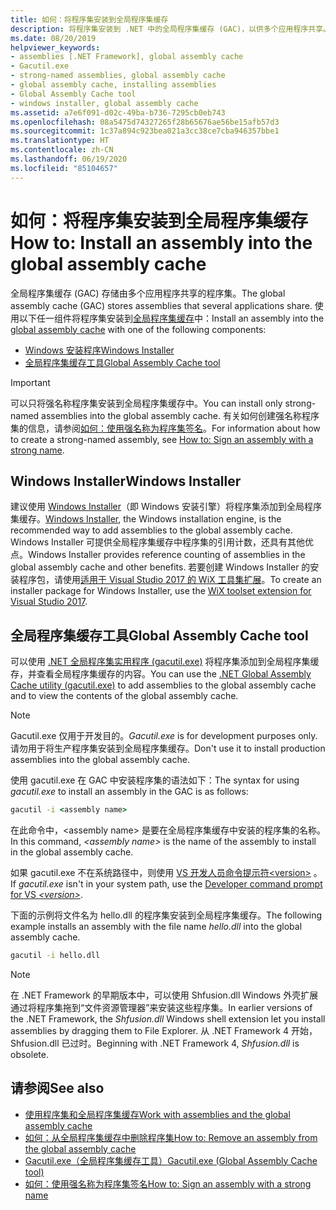 ```yaml
---
title: 如何：将程序集安装到全局程序集缓存
description: 将程序集安装到 .NET 中的全局程序集缓存 (GAC)，以供多个应用程序共享。 使用 Windows Installer 或 GAC 实用程序。
ms.date: 08/20/2019
helpviewer_keywords:
- assemblies [.NET Framework], global assembly cache
- Gacutil.exe
- strong-named assemblies, global assembly cache
- global assembly cache, installing assemblies
- Global Assembly Cache tool
- windows installer, global assembly cache
ms.assetid: a7e6f091-d02c-49ba-b736-7295cb0eb743
ms.openlocfilehash: 08a5475d74327265f28b65676ae56be15afb57d3
ms.sourcegitcommit: 1c37a894c923bea021a3cc38ce7cba946357bbe1
ms.translationtype: HT
ms.contentlocale: zh-CN
ms.lasthandoff: 06/19/2020
ms.locfileid: "85104657"
---
```

# <a name="how-to-install-an-assembly-into-the-global-assembly-cache"></a><span data-ttu-id="0ee6c-104">如何：将程序集安装到全局程序集缓存</span><span class="sxs-lookup"><span data-stu-id="0ee6c-104">How to: Install an assembly into the global assembly cache</span></span>

<span data-ttu-id="0ee6c-105">全局程序集缓存 (GAC) 存储由多个应用程序共享的程序集。</span><span class="sxs-lookup"><span data-stu-id="0ee6c-105">The global assembly cache (GAC) stores assemblies that several applications share.</span></span> <span data-ttu-id="0ee6c-106">使用以下任一组件将程序集安装到[全局程序集缓存](gac.md)中：</span><span class="sxs-lookup"><span data-stu-id="0ee6c-106">Install an assembly into the [global assembly cache](gac.md) with one of the following components:</span></span>

- [<span data-ttu-id="0ee6c-107">Windows 安装程序</span><span class="sxs-lookup"><span data-stu-id="0ee6c-107">Windows Installer</span></span>](#windows-installer)
- [<span data-ttu-id="0ee6c-108">全局程序集缓存工具</span><span class="sxs-lookup"><span data-stu-id="0ee6c-108">Global Assembly Cache tool</span></span>](#global-assembly-cache-tool)

> [!IMPORTANT]
> <span data-ttu-id="0ee6c-109">可以只将强名称程序集安装到全局程序集缓存中。</span><span class="sxs-lookup"><span data-stu-id="0ee6c-109">You can install only strong-named assemblies into the global assembly cache.</span></span> <span data-ttu-id="0ee6c-110">有关如何创建强名称程序集的信息，请参阅[如何：使用强名称为程序集签名](../../standard/assembly/sign-strong-name.md)。</span><span class="sxs-lookup"><span data-stu-id="0ee6c-110">For information about how to create a strong-named assembly, see [How to: Sign an assembly with a strong name](../../standard/assembly/sign-strong-name.md).</span></span>

## <a name="windows-installer"></a><span data-ttu-id="0ee6c-111">Windows Installer</span><span class="sxs-lookup"><span data-stu-id="0ee6c-111">Windows Installer</span></span>

<span data-ttu-id="0ee6c-112">建议使用 [Windows Installer](/windows/desktop/Msi/installation-of-assemblies-to-the-global-assembly-cache)（即 Windows 安装引擎）将程序集添加到全局程序集缓存。</span><span class="sxs-lookup"><span data-stu-id="0ee6c-112">[Windows Installer](/windows/desktop/Msi/installation-of-assemblies-to-the-global-assembly-cache), the Windows installation engine, is the recommended way to add assemblies to the global assembly cache.</span></span> <span data-ttu-id="0ee6c-113">Windows Installer 可提供全局程序集缓存中程序集的引用计数，还具有其他优点。</span><span class="sxs-lookup"><span data-stu-id="0ee6c-113">Windows Installer provides reference counting of assemblies in the global assembly cache and other benefits.</span></span> <span data-ttu-id="0ee6c-114">若要创建 Windows Installer 的安装程序包，请使用[适用于 Visual Studio 2017 的 WiX 工具集扩展](https://marketplace.visualstudio.com/items?itemName=RobMensching.WixToolsetVisualStudio2017Extension)。</span><span class="sxs-lookup"><span data-stu-id="0ee6c-114">To create an installer package for Windows Installer, use the [WiX toolset extension for Visual Studio 2017](https://marketplace.visualstudio.com/items?itemName=RobMensching.WixToolsetVisualStudio2017Extension).</span></span>

## <a name="global-assembly-cache-tool"></a><span data-ttu-id="0ee6c-115">全局程序集缓存工具</span><span class="sxs-lookup"><span data-stu-id="0ee6c-115">Global Assembly Cache tool</span></span>

<span data-ttu-id="0ee6c-116">可以使用 [.NET 全局程序集实用程序 (gacutil.exe)](../tools/gacutil-exe-gac-tool.md) 将程序集添加到全局程序集缓存，并查看全局程序集缓存的内容。</span><span class="sxs-lookup"><span data-stu-id="0ee6c-116">You can use the [.NET Global Assembly Cache utility (gacutil.exe)](../tools/gacutil-exe-gac-tool.md) to add assemblies to the global assembly cache and to view the contents of the global assembly cache.</span></span>

   > [!NOTE]
   > <span data-ttu-id="0ee6c-117">Gacutil.exe 仅用于开发目的。</span><span class="sxs-lookup"><span data-stu-id="0ee6c-117">*Gacutil.exe* is for development purposes only.</span></span> <span data-ttu-id="0ee6c-118">请勿用于将生产程序集安装到全局程序集缓存。</span><span class="sxs-lookup"><span data-stu-id="0ee6c-118">Don't use it to install production assemblies into the global assembly cache.</span></span>

<span data-ttu-id="0ee6c-119">使用 gacutil.exe 在 GAC 中安装程序集的语法如下：</span><span class="sxs-lookup"><span data-stu-id="0ee6c-119">The syntax for using *gacutil.exe* to install an assembly in the GAC is as follows:</span></span>

```cmd
gacutil -i <assembly name>
```

<span data-ttu-id="0ee6c-120">在此命令中，\<assembly name> 是要在全局程序集缓存中安装的程序集的名称。</span><span class="sxs-lookup"><span data-stu-id="0ee6c-120">In this command, *\<assembly name>* is the name of the assembly to install in the global assembly cache.</span></span>

<span data-ttu-id="0ee6c-121">如果 gacutil.exe 不在系统路径中，则使用 [VS 开发人员命令提示符\<version>](../tools/developer-command-prompt-for-vs.md) 。</span><span class="sxs-lookup"><span data-stu-id="0ee6c-121">If *gacutil.exe* isn't in your system path, use the [Developer command prompt for VS *\<version>*](../tools/developer-command-prompt-for-vs.md).</span></span>

<span data-ttu-id="0ee6c-122">下面的示例将文件名为 hello.dll 的程序集安装到全局程序集缓存。</span><span class="sxs-lookup"><span data-stu-id="0ee6c-122">The following example installs an assembly with the file name *hello.dll* into the global assembly cache.</span></span>

```cmd
gacutil -i hello.dll
```

> [!NOTE]
> <span data-ttu-id="0ee6c-123">在 .NET Framework 的早期版本中，可以使用 Shfusion.dll Windows 外壳扩展通过将程序集拖到“文件资源管理器”来安装这些程序集。</span><span class="sxs-lookup"><span data-stu-id="0ee6c-123">In earlier versions of the .NET Framework, the *Shfusion.dll* Windows shell extension let you install assemblies by dragging them to File Explorer.</span></span> <span data-ttu-id="0ee6c-124">从 .NET Framework 4 开始，Shfusion.dll 已过时。</span><span class="sxs-lookup"><span data-stu-id="0ee6c-124">Beginning with .NET Framework 4, *Shfusion.dll* is obsolete.</span></span>

## <a name="see-also"></a><span data-ttu-id="0ee6c-125">请参阅</span><span class="sxs-lookup"><span data-stu-id="0ee6c-125">See also</span></span>

- [<span data-ttu-id="0ee6c-126">使用程序集和全局程序集缓存</span><span class="sxs-lookup"><span data-stu-id="0ee6c-126">Work with assemblies and the global assembly cache</span></span>](working-with-assemblies-and-the-gac.md)
- [<span data-ttu-id="0ee6c-127">如何：从全局程序集缓存中删除程序集</span><span class="sxs-lookup"><span data-stu-id="0ee6c-127">How to: Remove an assembly from the global assembly cache</span></span>](how-to-remove-an-assembly-from-the-gac.md)
- [<span data-ttu-id="0ee6c-128">Gacutil.exe（全局程序集缓存工具）</span><span class="sxs-lookup"><span data-stu-id="0ee6c-128">Gacutil.exe (Global Assembly Cache tool)</span></span>](../tools/gacutil-exe-gac-tool.md)
- [<span data-ttu-id="0ee6c-129">如何：使用强名称为程序集签名</span><span class="sxs-lookup"><span data-stu-id="0ee6c-129">How to: Sign an assembly with a strong name</span></span>](../../standard/assembly/sign-strong-name.md)
